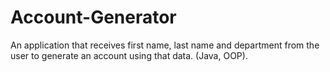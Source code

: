 # Account-Generator
An application that receives first name, last name and department from the user to generate an account using that data. (Java, OOP).
